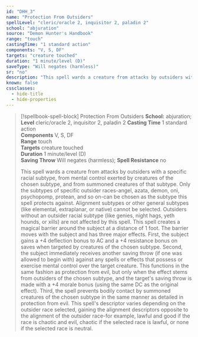 ```yaml
---
id: "DHH_3"
name: "Protection From Outsiders"
spellLevel: "cleric/oracle 2, inquisitor 2, paladin 2"
school: "abjuration"
source: "Demon Hunter's Handbook"
range: "touch"
castingTime: "1 standard action"
components: "V, S, DF"
targets: "creature touched"
duration: "1 minute/level (D)"
saveType: "Will negates (harmless)"
sr: "no"
description: "This spell wards a creature from attacks by outsiders with a specific racial subtype, from mental control exerted by creatures of the chosen subtype, and from summoned creatures of that subtype. Only the subtypes of specific outsider races-angel, azata, demon, oni, psychopomp, protean, and so on-can be chosen as the subtype this spell protects against. Alignment subtypes or other general subtypes (like elemental, extraplanar, or native) cannot be selected. Outsiders without an outsider racial subtype (like genies, night hags, yeth hounds, or xills) are not affected by this spell.  This spell creates a magical barrier around the subject at a distance of 1 foot. The barrier moves with the subject and has three major effects.  First, the subject gains a +4 deflection bonus to AC and a +4 resistance bonus on saves when targeted by creatures of the chosen subtype.  Second, the subject immediately receives another saving throw (if one was allowed to begin with) against any spells or effects that possess or exercise mental control over the target creature. This functions in the same fashion as protection from evil, but only when the effect stems from outsiders of the chosen subtype, and the target's saving throw is made with a +4 morale bonus (using the same DC as the original effect).  Third, the spell prevents bodily contact by summoned creatures of the chosen subtype in the same manner as detailed in protection from evil.  This spell's descriptor varies depending on the outsider race selected, gaining the alignment descriptors opposite to the alignment of the outsider race-for example, lawful and good if the race is chaotic and evil, chaotic if the selected race is lawful, or none if the selected race is neutral."
known: false
cssclasses:
  - hide-title
  - hide-properties
---
```


> [!spellbook-spell-block] Protection From Outsiders
> **School:** abjuration; **Level** cleric/oracle 2, inquisitor 2, paladin 2
> **Casting Time** 1 standard action  
> **Components** V, S, DF  
> **Range** touch  
> **Targets** creature touched  
> **Duration** 1 minute/level (D)  
> **Saving Throw** Will negates (harmless); **Spell Resistance** no
> 
> This spell wards a creature from attacks by outsiders with a specific racial subtype, from mental control exerted by creatures of the chosen subtype, and from summoned creatures of that subtype. Only the subtypes of specific outsider races-angel, azata, demon, oni, psychopomp, protean, and so on-can be chosen as the subtype this spell protects against. Alignment subtypes or other general subtypes (like elemental, extraplanar, or native) cannot be selected. Outsiders without an outsider racial subtype (like genies, night hags, yeth hounds, or xills) are not affected by this spell.  This spell creates a magical barrier around the subject at a distance of 1 foot. The barrier moves with the subject and has three major effects.  First, the subject gains a +4 deflection bonus to AC and a +4 resistance bonus on saves when targeted by creatures of the chosen subtype.  Second, the subject immediately receives another saving throw (if one was allowed to begin with) against any spells or effects that possess or exercise mental control over the target creature. This functions in the same fashion as protection from evil, but only when the effect stems from outsiders of the chosen subtype, and the target's saving throw is made with a +4 morale bonus (using the same DC as the original effect).  Third, the spell prevents bodily contact by summoned creatures of the chosen subtype in the same manner as detailed in protection from evil.  This spell's descriptor varies depending on the outsider race selected, gaining the alignment descriptors opposite to the alignment of the outsider race-for example, lawful and good if the race is chaotic and evil, chaotic if the selected race is lawful, or none if the selected race is neutral.